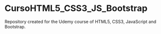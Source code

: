 # CursoHTML5_CSS3_JS_Bootstrap

Repository created for the Udemy course of HTML5, CSS3, JavaScript and Bootstrap.
